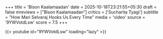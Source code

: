 +++
title = 'Bison Kaalamaadan'
date = 2025-10-18T23:21:55+05:30
draft = false
mreviews = ["Bison Kaalamaadan"]
critics = ['Sucharita Tyagi']
subtitle = "How Mari Selvaraj Hooks Us Every Time"
media = 'video'
source = '9YWVotdLsw'
score = 7.5
+++

{{< youtube id="9YWVotdLsw" loading="lazy" >}}
